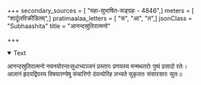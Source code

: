 +++
secondary_sources = [ "महा-सुभाषित-सङ्ग्रहः - 4846",]
meters = [ "शार्दूलविक्रीडितम्",]
pratimaalaa_letters = [ "स", "आ", "त",]
jsonClass = "Subhaashita"
title = "आनन्दस्रुतिरात्मनो"

+++

<details open><summary>Text</summary>

आनन्दस्रुतिरात्मनो नयनयोरन्तःसुधाभ्यञ्जनं प्रस्तारः प्रणयस्य मन्मथतरोः पुष्पं प्रसादो रतेः।  
आलानं हृदयद्विपस्य विषयारण्येषु संचारिणो दंपत्योरिह लभ्यते सुकृततः संसारसारः सुतः॥
</details>

